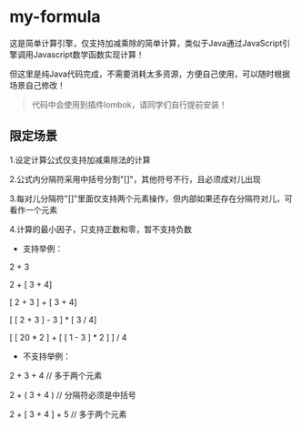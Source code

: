 # my-formula

这是简单计算引擎，仅支持加减乘除的简单计算，类似于Java通过JavaScript引擎调用Javascript数学函数实现计算！

但这里是纯Java代码完成，不需要消耗太多资源，方便自己使用，可以随时根据场景自己修改！

> 代码中会使用到插件lombok，请同学们自行提前安装！

## 限定场景

1.设定计算公式仅支持加减乘除法的计算

2.公式内分隔符采用中括号分割"[]"，其他符号不行，且必须成对儿出现

3.每对儿分隔符"[]"里面仅支持两个元素操作，但内部如果还存在分隔符对儿，可看作一个元素

4.计算的最小因子，只支持正数和零，暂不支持负数

- 支持举例：

2 + 3

2 + [ 3 + 4]

[ 2 + 3 ] + [ 3 + 4]

[ [ 2 + 3 ] - 3 ] * [ 3 / 4]

[ [ 20 * 2 ] + [ [ 1 - 3 ] * 2 ] ] / 4

- 不支持举例：

2 + 3 + 4 // 多于两个元素

2 + ( 3 + 4 ) // 分隔符必须是中括号

2 + [ 3 + 4 ] + 5 // 多于两个元素
